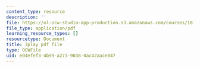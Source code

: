 ```yaml
---
content_type: resource
description: ''
file: https://ol-ocw-studio-app-production.s3.amazonaws.com/courses/18-01sc-single-variable-calculus-fall-2010/e04efef34b99a27390380ac42aace847_MK_0QHbUnIA.pdf
file_type: application/pdf
learning_resource_types: []
resourcetype: Document
title: 3play pdf file
type: OCWFile
uid: e04efef3-4b99-a273-9038-0ac42aace847
---
```

